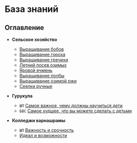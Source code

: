 База знаний 
=====

Оглавление
-----

* **Сельское хозяйство**
    * <a href="https://vk.com/wall-183099234?offset=60&own=1&w=wall-183099234_634" target=_blank>Выращивание бобов</a>
    * <a href="https://vk.com/wall-183099234?offset=100&own=1&w=wall-183099234_558" target=_blank>Выращивание гороха</a>
    * <a href="https://vk.com/wall-183099234?offset=140&own=1&w=wall-183099234_359" target=_blank>Выращивание гречихи</a>
    * <a href="https://vk.com/wall-183099234?offset=40&own=1&w=wall-183099234_667" target=_blank>Летний посев озимых</a>
    * <a href="https://vk.com/wall-183099234?offset=120&own=1&w=wall-183099234_528" target=_blank>Яровой ячмень</a>
    * <a href="https://vk.com/wall-183099234?offset=160&own=1&w=wall-183099234_464" target=_blank>Выращивание полбы</a>
    * <a href="https://vk.com/wall-183099234?offset=200&own=1&w=wall-183099234_375" target=_blank>Выращивание озимой ржи</a>
    * <a href="https://vk.com/wall-183099234?offset=100&own=1&w=wall-183099234_535" target=_blank>Сеялки ручные</a>

* **Гурукула**
    * `ШП` <a href="https://vk.com/wall-183099234?offset=60&own=1&w=wall-183099234_634" target=_blank>Самое важное, чему должны научиться дети</a>
    * `БВС` <a href="https://bvks.ru/reader/articles/samoe_hudshee/" target=_blank>Самое худшее, что вы можете сделать с детьми</a>

* **Колледжи варнашрамы**
    * `ШП` <a href="https://vk.com/wall-58154410_5521" target=_blank>Важность и срочность</a>
    * <a href="https://vk.com/wall-139508666_857" target=_blank>Идеал и возможности</a>
